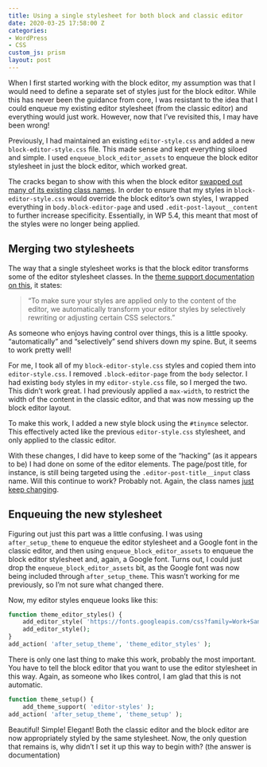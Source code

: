 ```yaml
---
title: Using a single stylesheet for both block and classic editor
date: 2020-03-25 17:58:00 Z
categories:
- WordPress
- CSS
custom_js: prism
layout: post
---
```


When I first started working with the block editor, my assumption was that I would need to define a separate set of styles just for the block editor. While this has never been the guidance from core, I was resistant to the idea that I could enqueue my existing editor stylesheet (from the classic editor) and everything would just work. However, now that I’ve revisited this, I may have been wrong!

Previously, I had maintained an existing `editor-style.css` and added a new `block-editor-style.css` file. This made sense and kept everything siloed and simple. I used `enqueue_block_editor_assets` to enqueue the block editor stylesheet in just the block editor, which worked great.

The cracks began to show with this when the block editor [swapped out many of its existing class names](https://make.wordpress.org/core/2020/03/02/markup-and-style-related-changes/). In order to ensure that my styles in `block-editor-style.css` would override the block editor’s own styles, I wrapped everything in `body.block-editor-page` and used `.edit-post-layout__content` to further increase specificity. Essentially, in WP 5.4, this meant that most of the styles were no longer being applied.

## Merging two stylesheets

The way that a single stylesheet works is that the block editor transforms some of the editor stylesheet classes. In the [theme support documentation on this](https://developer.wordpress.org/block-editor/developers/themes/theme-support/#editor-styles), it states:


> “To make sure your styles are applied only to the content of the editor, we automatically transform your editor styles by selectively rewriting or adjusting certain CSS selectors.”
    

As someone who enjoys having control over things, this is a little spooky. “automatically” and “selectively” send shivers down my spine. But, it seems to work pretty well!

For me, I took all of my `block-editor-style.css` styles and copied them into `editor-style.css`. I removed `.block-editor-page` from the `body` selector. I had existing `body` styles in my `editor-style.css` file, so I merged the two. This didn’t work great. I had previously applied a `max-width`, to restrict the width of the content in the classic editor, and that was now messing up the block editor layout.

To make this work, I added a new style block using the `#tinymce` selector. This effectively acted like the previous `editor-style.css` stylesheet, and only applied to the classic editor.

With these changes, I did have to keep some of the “hacking” (as it appears to be) I had done on some of the editor elements. The page/post title, for instance, is still being targeted using the `.editor-post-title__input` class name. Will this continue to work? Probably not. Again, the class names [just keep changing](https://make.wordpress.org/core/2020/03/02/markup-and-style-related-changes/).

## Enqueuing the new stylesheet

Figuring out just this part was a little confusing. I was using `after_setup_theme` to enqueue the editor stylesheet and a Google font in the classic editor, and then using `enqueue_block_editor_assets` to enqueue the block editor stylesheet and, again, a Google font. Turns out, I could just drop the `enqueue_block_editor_assets` bit, as the Google font was now being included through `after_setup_theme`. This wasn’t working for me previously, so I’m not sure what changed there.

Now, my editor styles enqueue looks like this:

```php
function theme_editor_styles() {
    add_editor_style( 'https://fonts.googleapis.com/css?family=Work+Sans:400,500,700' );
    add_editor_style();
}
add_action( 'after_setup_theme', 'theme_editor_styles' );
```

There is only one last thing to make this work, probably the most important. You have to tell the block editor that you want to use the editor stylesheet in this way. Again, as someone who likes control, I am glad that this is not automatic.

```php
function theme_setup() {
    add_theme_support( 'editor-styles' );
add_action( 'after_setup_theme', 'theme_setup' );
```

Beautiful! Simple! Elegant! Both the classic editor and the block editor are now appropriately styled by the same stylesheet. Now, the only question that remains is, why didn’t I set it up this way to begin with? (the answer is documentation)
